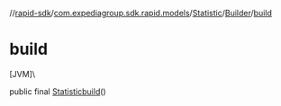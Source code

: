 //[rapid-sdk](../../../../index.md)/[com.expediagroup.sdk.rapid.models](../../index.md)/[Statistic](../index.md)/[Builder](index.md)/[build](build.md)

# build

[JVM]\

public final [Statistic](../index.md)[build](build.md)()
